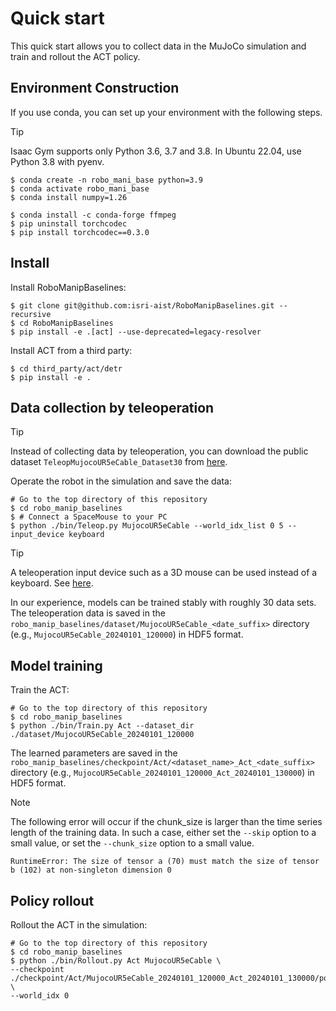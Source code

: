 # Quick start
This quick start allows you to collect data in the MuJoCo simulation and train and rollout the ACT policy.

## Environment Construction
If you use conda, you can set up your environment with the following steps.  
> [!TIP]
> Isaac Gym supports only Python 3.6, 3.7 and 3.8. In Ubuntu 22.04, use Python 3.8 with pyenv.
```console
$ conda create -n robo_mani_base python=3.9
$ conda activate robo_mani_base
$ conda install numpy=1.26

$ conda install -c conda-forge ffmpeg
$ pip uninstall torchcodec
$ pip install torchcodec==0.3.0
```

## Install
Install RoboManipBaselines:
```console
$ git clone git@github.com:isri-aist/RoboManipBaselines.git --recursive
$ cd RoboManipBaselines
$ pip install -e .[act] --use-deprecated=legacy-resolver
```

Install ACT from a third party:
```console
$ cd third_party/act/detr
$ pip install -e .
```

## Data collection by teleoperation
> [!TIP]
> Instead of collecting data by teleoperation, you can download the public dataset `TeleopMujocoUR5eCable_Dataset30` from [here](./dataset_list.md#Demonstrations-in-MuJoCo-environments).

Operate the robot in the simulation and save the data:
```console
# Go to the top directory of this repository
$ cd robo_manip_baselines
$ # Connect a SpaceMouse to your PC
$ python ./bin/Teleop.py MujocoUR5eCable --world_idx_list 0 5 --input_device keyboard
```

> [!TIP]
> A teleoperation input device such as a 3D mouse can be used instead of a keyboard. See [here](../robo_manip_baselines/teleop/README.md).

In our experience, models can be trained stably with roughly 30 data sets.
The teleoperation data is saved in the `robo_manip_baselines/dataset/MujocoUR5eCable_<date_suffix>` directory (e.g., `MujocoUR5eCable_20240101_120000`) in HDF5 format.

## Model training
Train the ACT:
```console
# Go to the top directory of this repository
$ cd robo_manip_baselines
$ python ./bin/Train.py Act --dataset_dir ./dataset/MujocoUR5eCable_20240101_120000
```
The learned parameters are saved in the `robo_manip_baselines/checkpoint/Act/<dataset_name>_Act_<date_suffix>` directory (e.g., `MujocoUR5eCable_20240101_120000_Act_20240101_130000`) in HDF5 format.

> [!NOTE]
> The following error will occur if the chunk_size is larger than the time series length of the training data.
> In such a case, either set the `--skip` option to a small value, or set the `--chunk_size` option to a small value.
> ```console
> RuntimeError: The size of tensor a (70) must match the size of tensor b (102) at non-singleton dimension 0
> ```

## Policy rollout
Rollout the ACT in the simulation:
```console
# Go to the top directory of this repository
$ cd robo_manip_baselines
$ python ./bin/Rollout.py Act MujocoUR5eCable \
--checkpoint ./checkpoint/Act/MujocoUR5eCable_20240101_120000_Act_20240101_130000/policy_last.ckpt \
--world_idx 0
```
